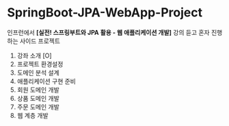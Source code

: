 # SpringBoot-JPA-WebApp-Project
인프런에서 **[실전! 스프링부트와 JPA 활용 - 웹 애플리케이션 개발]** 강의 듣고 혼자 진행하는 사이드 프로젝트

1. 강좌 소개 [O]
2. 프로젝트 환경설정
3. 도메인 분석 설계
4. 애플리케이션 구현 준비
5. 회원 도메인 개발
6. 상품 도메인 개발
7. 주문 도메인 개발
8. 웹 계층 개발
